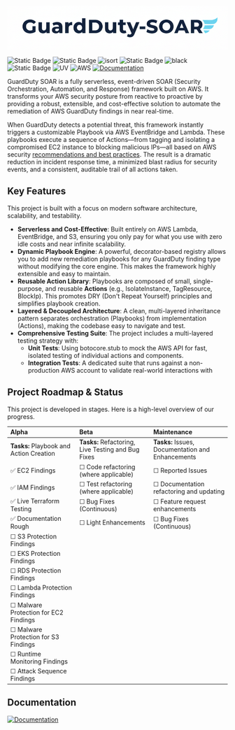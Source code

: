 ![guardduty_image](./images/guardduty_soar_logo.png)

![Static Badge](https://img.shields.io/badge/Alpha-BBB?style=plastic&label=Dev%20Stage)
![Static Badge](https://img.shields.io/badge/Python-3.13-BBB?logo=python&logoColor=fff)
![isort](https://img.shields.io/badge/%20Import_Style-isort-BBB?style=plastic&logo=Python&logoColor=FFFFFF)
![Static Badge](https://img.shields.io/badge/Typed-mypy-BBB?style=plastic&logo=python&logoColor=FFFFFF)
![black](https://img.shields.io/badge/Black-BBB?style=plastic&logo=black&logoColor=FFFFFF)
![Static Badge](https://img.shields.io/badge/pytest-BBB?style=plastic&logo=pytest&logoColor=FFFFFF)
![UV](https://img.shields.io/badge/uv-BBB?style=plastic&logo=uv&logoColor=FFFFFF)
![AWS](https://custom-icon-badges.demolab.com/badge/AWS-BBB.svg?logo=aws&logoColor=FFFFFF)
[![Documentation](https://img.shields.io/badge/Documentation-GitBook-FFFFFF?style=plastic)](https://guardduty-soar.gitbook.io/guardduty-soar/)

GuardDuty SOAR is a fully serverless, event-driven SOAR (Security Orchestration, Automation, and Response) framework built on AWS. It transforms your AWS security posture from reactive to proactive by providing a robust, extensible, and cost-effective solution to automate the remediation of AWS GuardDuty findings in near real-time.

When GuardDuty detects a potential threat, this framework instantly triggers a customizable Playbook via AWS EventBridge and Lambda. These playbooks execute a sequence of Actions—from tagging and isolating a compromised EC2 instance to blocking malicious IPs—all based on AWS security [recommendations and best practices](https://docs.aws.amazon.com/guardduty/latest/ug/guardduty_finding-types-active.html). The result is a dramatic reduction in incident response time, a minimized blast radius for security events, and a consistent, auditable trail of all actions taken.

## Key Features
This project is built with a focus on modern software architecture, scalability, and testability.
- __Serverless and Cost-Effective__: Built entirely on AWS Lambda, EventBridge, and S3, ensuring you only pay for what you use with zero idle costs and near infinite scalability.
- __Dynamic Playbook Engine__: A powerful, decorator-based registry allows you to add new remediation playbooks for any GuardDuty finding type without modifying the core engine. This makes the framework highly extensible and easy to maintain.
- __Reusable Action Library__: Playbooks are composed of small, single-purpose, and reusable __Actions__ (e.g., IsolateInstance, TagResource, BlockIp). This promotes DRY (Don't Repeat Yourself) principles and simplifies playbook creation.
- __Layered & Decoupled Architecture__: A clean, multi-layered inheritance pattern separates orchestration (Playbooks) from implementation (Actions), making the codebase easy to navigate and test.
- __Comprehensive Testing Suite__: The project includes a multi-layered testing strategy with:
  -  __Unit Tests__: Using botocore.stub to mock the AWS API for fast, isolated testing of individual actions and components.
  -  __Integration Tests__: A dedicated suite that runs against a non-production AWS account to validate real-world interactions with

## Project Roadmap & Status

This project is developed in stages. Here is a high-level overview of our progress.

| Alpha | Beta | Maintenance |
| :--- | :--- | :--- |
| **Tasks:** Playbook and Action Creation | **Tasks:** Refactoring, Live Testing and Bug Fixes | **Tasks:** Issues, Documentation and Enhancements |
| ✅ EC2 Findings | ☐ Code refactoring (where applicable) | ☐ Reported Issues |
| ✅ IAM Findings | ☐ Test refactoring (where applicable) | ☐ Documentation refactoring and updating |
| ✅ Live Terraform Testing | ☐ Bug Fixes (Continuous) | ☐ Feature request enhancements |
| ✅ Documentation Rough |☐ Light Enhancements | ☐ Bug Fixes (Continuous)
| ☐ S3 Protection Findings |  |  |
| ☐ EKS Protection Findings |  |  |
| ☐ RDS Protection Findings |  | |
| ☐ Lambda Protection Findings |  | |
| ☐ Malware Protection for EC2 Findings | | |
| ☐ Malware Protection for S3 Findings | | |
| ☐ Runtime Monitoring Findings | | |
| ☐ Attack Sequence Findings   | | |

## Documentation

[![Documentation](https://img.shields.io/badge/Documentation-GitBook-4785FF?style=for-the-badge)](https://guardduty-soar.gitbook.io/guardduty-soar/)
